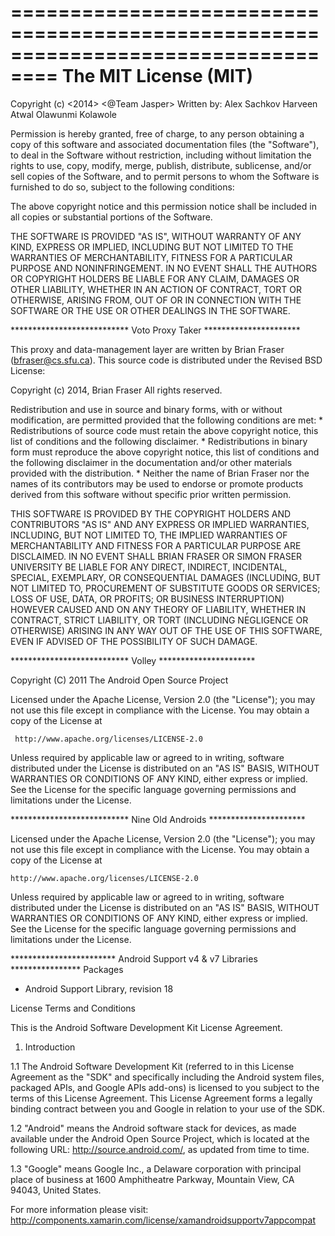 ==================================================================================
                            		The MIT License (MIT)
==================================================================================


Copyright (c) <2014> <@Team Jasper>
Written by:	Alex Sachkov
			Harveen Atwal
			Olawunmi Kolawole

Permission is hereby granted, free of charge, to any person obtaining a copy
of this software and associated documentation files (the "Software"), to deal
in the Software without restriction, including without limitation the rights
to use, copy, modify, merge, publish, distribute, sublicense, and/or sell
copies of the Software, and to permit persons to whom the Software is
furnished to do so, subject to the following conditions:

The above copyright notice and this permission notice shall be included in
all copies or substantial portions of the Software.

THE SOFTWARE IS PROVIDED "AS IS", WITHOUT WARRANTY OF ANY KIND, EXPRESS OR
IMPLIED, INCLUDING BUT NOT LIMITED TO THE WARRANTIES OF MERCHANTABILITY,
FITNESS FOR A PARTICULAR PURPOSE AND NONINFRINGEMENT. IN NO EVENT SHALL THE
AUTHORS OR COPYRIGHT HOLDERS BE LIABLE FOR ANY CLAIM, DAMAGES OR OTHER
LIABILITY, WHETHER IN AN ACTION OF CONTRACT, TORT OR OTHERWISE, ARISING FROM,
OUT OF OR IN CONNECTION WITH THE SOFTWARE OR THE USE OR OTHER DEALINGS IN
THE SOFTWARE.



***************************		Voto Proxy Taker	**********************

This proxy and data-management layer are written by Brian Fraser (bfraser@cs.sfu.ca).
This source code is distributed under the Revised BSD License:


Copyright (c) 2014, Brian Fraser
All rights reserved.

Redistribution and use in source and binary forms, with or without
modification, are permitted provided that the following conditions are met:
    * Redistributions of source code must retain the above copyright
      notice, this list of conditions and the following disclaimer.
    * Redistributions in binary form must reproduce the above copyright
      notice, this list of conditions and the following disclaimer in the
      documentation and/or other materials provided with the distribution.
    * Neither the name of Brian Fraser nor the
      names of its contributors may be used to endorse or promote products
      derived from this software without specific prior written permission.

THIS SOFTWARE IS PROVIDED BY THE COPYRIGHT HOLDERS AND CONTRIBUTORS "AS IS" AND
ANY EXPRESS OR IMPLIED WARRANTIES, INCLUDING, BUT NOT LIMITED TO, THE IMPLIED
WARRANTIES OF MERCHANTABILITY AND FITNESS FOR A PARTICULAR PURPOSE ARE
DISCLAIMED. IN NO EVENT SHALL BRIAN FRASER OR SIMON FRASER UNIVERSITY BE LIABLE FOR ANY
DIRECT, INDIRECT, INCIDENTAL, SPECIAL, EXEMPLARY, OR CONSEQUENTIAL DAMAGES
(INCLUDING, BUT NOT LIMITED TO, PROCUREMENT OF SUBSTITUTE GOODS OR SERVICES;
LOSS OF USE, DATA, OR PROFITS; OR BUSINESS INTERRUPTION) HOWEVER CAUSED AND
ON ANY THEORY OF LIABILITY, WHETHER IN CONTRACT, STRICT LIABILITY, OR TORT
(INCLUDING NEGLIGENCE OR OTHERWISE) ARISING IN ANY WAY OUT OF THE USE OF THIS
SOFTWARE, EVEN IF ADVISED OF THE POSSIBILITY OF SUCH DAMAGE.


***************************		Volley		**********************

Copyright (C) 2011 The Android Open Source Project

Licensed under the Apache License, Version 2.0 (the "License");
you may not use this file except in compliance with the License.
You may obtain a copy of the License at

     http://www.apache.org/licenses/LICENSE-2.0

Unless required by applicable law or agreed to in writing, software
distributed under the License is distributed on an "AS IS" BASIS,
WITHOUT WARRANTIES OR CONDITIONS OF ANY KIND, either express or implied.
See the License for the specific language governing permissions and
limitations under the License.


***************************		Nine Old Androids		**********************

Licensed under the Apache License, Version 2.0 (the "License");
you may not use this file except in compliance with the License.
You may obtain a copy of the License at

    http://www.apache.org/licenses/LICENSE-2.0

Unless required by applicable law or agreed to in writing, software
distributed under the License is distributed on an "AS IS" BASIS,
WITHOUT WARRANTIES OR CONDITIONS OF ANY KIND, either express or implied.
See the License for the specific language governing permissions and
limitations under the License.

************************	Android Support v4 & v7 Libraries ****************
Packages
- Android Support Library, revision 18


License Terms and Conditions

This is the Android Software Development Kit License Agreement.

1. Introduction

1.1 The Android Software Development Kit (referred to in this License Agreement as the
"SDK" and specifically including the Android system files, packaged APIs, and Google APIs
add-ons) is licensed to you subject to the terms of this License Agreement. This License
Agreement forms a legally binding contract between you and Google in relation to your use
of the SDK.

1.2 "Android" means the Android software stack for devices, as made available under the
Android Open Source Project, which is located at the following URL:
http://source.android.com/, as updated from time to time.

1.3 "Google" means Google Inc., a Delaware corporation with principal place of business
at 1600 Amphitheatre Parkway, Mountain View, CA 94043, United States.

For more information please visit: http://components.xamarin.com/license/xamandroidsupportv7appcompat


